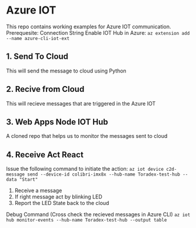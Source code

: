 # Azure IOT 
This repo contains working examples for Azure IOT communication.
Prerequesite: Connection String
Enable IOT Hub in Azure: `az extension add --name azure-cli-iot-ext `

## 1. Send To Cloud
This will send the message to cloud using Python

## 2. Recive from Cloud   
This will recieve messages that are triggered in the Azure IOT 

## 3. Web Apps Node IOT Hub
A cloned repo that helps us to monitor the messages sent to cloud

## 4. Receive Act React
Issue the following command to initiate the action:
`az iot device c2d-message send --device-id colibri-imx8x --hub-name Toradex-test-hub --data "Start"`

1. Receive a message
2. If right message act by blinking LED
3. Report the LED State back to the cloud

Debug Command (Cross check the recieved messages in Azure CLI)
`az iot hub monitor-events --hub-name Toradex-test-hub --output table`
